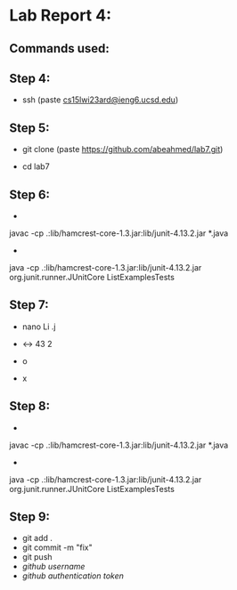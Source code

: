 
# Lab Report 4: 

## Commands used: ##

## Step 4: ##

- ssh <cmd v> (paste cs15lwi23ard@ieng6.ucsd.edu)

## Step 5: ##

- git clone <cmd v> (paste https://github.com/abeahmed/lab7.git)

- cd lab7
  
## Step 6: ##

- <up><up><up><up><up><up><up><up><up><up><up><up><up><up><up><up> <enter>
  
javac -cp .:lib/hamcrest-core-1.3.jar:lib/junit-4.13.2.jar *.java
  
- <up><up><up><up><up><up><up><up><up><up><up><up><up><up><up><up> <enter>
  
java -cp .:lib/hamcrest-core-1.3.jar:lib/junit-4.13.2.jar org.junit.runner.JUnitCore ListExamplesTests
  
## Step 7: ##
  
- nano Li <tab> .j <tab> <enter>
  
- <control> <shift> <-> 43 <right><right><right><right><right><right><right><right><right><right><right><right> <backspace> 2
 
- <control> o <enter>

- <control> x <enter>
  
## Step 8: ##
  
- <up><up><up><up> <enter>
  
javac -cp .:lib/hamcrest-core-1.3.jar:lib/junit-4.13.2.jar *.java
  
- <up><up><up><up> <enter>
  
java -cp .:lib/hamcrest-core-1.3.jar:lib/junit-4.13.2.jar org.junit.runner.JUnitCore ListExamplesTests

## Step 9: ##
  
- git add . <enter>
- git commit -m "fix" <enter>
- git push <enter>
- *github username* <enter>
- *github authentication token* <enter>
  


          
          
          

          
          
          
          

          
          
          
          

          
          
          
          
